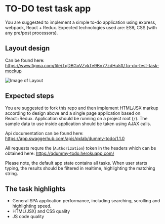 # TO-DO test task app

You are suggested to implement a simple to-do application using express, webpack, React + Redux. Expected technologies used are: ES6, CSS (with any pre/post processors).

## Layout design

Can be found here: https://www.figma.com/file/TqDBGoVZykTe9Bn77zdHu5ft/To-do-test-task-mockup

![Image of Layout](https://i.imgur.com/1vpsYZS.png)

## Expected steps

You are suggested to fork this repo and then implement HTML/JSX markup according to design above and a single page application based on React+Redux. Application should be running on a project root (`/`). The sample data to use inside application should be taken using AJAX calls.

Api documentation can be found here: https://app.swaggerhub.com/apis/qxlab/dummy-todo/1.1.0

All requests requre the (`Authorization`) token in the headers which can be obtained here: https://qdummy-todo.herokuapp.com/

Please note, the default app state contains all tasks. When user starts typing, the results should be filtered in realtime, highlighting the matching string.

## The task highlights

* General SPA application performance, including searching, scrolling and highlighting speed.
* HTML(JSX) and CSS quality
* JS code quality

